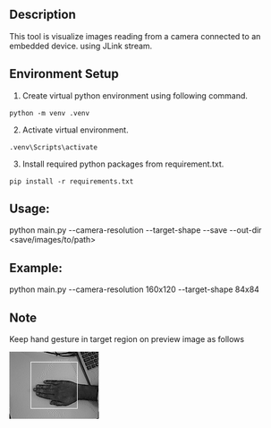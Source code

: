 ## Description
This tool is visualize images reading from a camera connected to an embedded device. using JLink stream.

## Environment Setup
1. Create virtual python environment using following command.

```console
python -m venv .venv
```
2. Activate virtual environment.
```console
.venv\Scripts\activate
```
3. Install required python packages from requirement.txt.
```console
pip install -r requirements.txt
```

## Usage:
python main.py --camera-resolution <WIDTHxHEIGHT> --target-shape <WIDTHxHEIGHT> --save --out-dir <save/images/to/path>

## Example:
python main.py --camera-resolution 160x120 --target-shape 84x84 

## Note
Keep hand gesture in target region on preview image as follows

![Preview](sample.jpg)